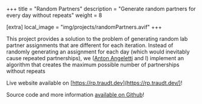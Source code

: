 +++
title = "Random Partners"
description = "Generate random partners for every day without repeats"
weight = 8

[extra]
local_image = "img/projects/randomPartners.avif"
+++

This project provides a solution to the problem of generating random lab partner assignments that are different for each iteration. Instead of randomly generating an assignment for each day (which would inevitably cause repeated partnerships), we ([Anton Angeletti](https://github.com/anton-3) and I) implement an algorithm that creates the maximum possible number of partnerships without repeats

Live website available on [https://rp.traudt.dev](https://rp.traudt.dev/)!

Source code and more information [available on Github](https://github.com/blaine-t/randomPartners)!
